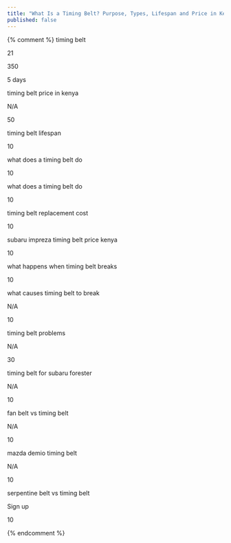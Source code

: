 ```yaml
---
title: "What Is a Timing Belt? Purpose, Types, Lifespan and Price in Kenya"
published: false
---
```


{% comment %}
timing belt

21

350

5 days

timing belt price in kenya

N/A


50


timing belt lifespan

10

what does a timing belt do

10

what does a timing belt do

10

timing belt replacement cost

10

subaru impreza timing belt price kenya

10

what happens when timing belt breaks

10

what causes timing belt to break

N/A


10

timing belt problems

N/A


30

timing belt for subaru forester

N/A


10

fan belt vs timing belt

N/A


10

mazda demio timing belt

N/A


10

serpentine belt vs timing belt

Sign up

10

{% endcomment %}
